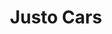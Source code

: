 ---
title: "Justo Cars"
url: /ciudad-autonoma-de-buenos-aires/justo-cars/
shop: reparación de automóviles
---
